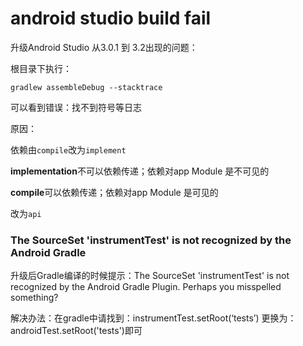 # android studio build fail

升级Android Studio 从3.0.1 到 3.2出现的问题：

根目录下执行：

```
gradlew assembleDebug --stacktrace
```



可以看到错误：找不到符号等日志

原因：

依赖由`compile`改为`implement`

**implementation**不可以依赖传递；依赖对app Module 是不可见的

**compile**可以依赖传递；依赖对app Module 是可见的

改为`api`

### The SourceSet 'instrumentTest' is not recognized by the Android Gradle 

升级后Gradle编译的时候提示：The SourceSet 'instrumentTest' is not recognized by the Android Gradle Plugin. Perhaps you misspelled something?

解决办法：在gradle中请找到：instrumentTest.setRoot(‘tests’)
 更换为：        androidTest.setRoot('tests')即可